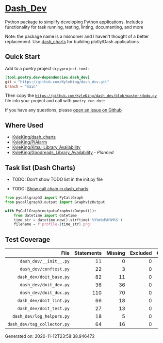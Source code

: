 # [Dash_Dev](https://github.com/KyleKing/dash_dev)

Python package to simplify developing Python applications. Includes functionality for task running, testing, linting, documenting, and more

Note: the package name is a misnomer and I haven't thought of a better replacement. Use [dash_charts](https://github.com/KyleKing/dash_charts) for building plotly/Dash applications

## Quick Start

Add to a poetry project in `pyproject.toml`:

```toml
[tool.poetry.dev-dependencies.dash_dev]
git = "https://github.com/KyleKing/dash_dev.git"
branch = "main"
```

Then copy the [`https://github.com/KyleKing/dash_dev/blob/master/dodo.py`](https://github.com/KyleKing/dash_dev/blob/master/dodo.py) file into your project and call with `poetry run doit`

If you have any questions, please [open an issue on Github](https://github.com/KyleKing/dash_dev/issues/new)

## Where Used

- [KyleKing/dash_charts](https://github.com/KyleKing/dash_charts)
- [KyleKing/PiAlarm](https://github.com/KyleKing/PiAlarm)
- [KyleKing/Kitsu_Library_Availability](https://github.com/KyleKing/Kitsu_Library_Availability)
- [KyleKing/Goodreads_Library_Availability](https://github.com/KyleKing/Goodreads_Library_Availability) - *Planned*

## Task list (Dash Charts)

- TODO: Don't show TODO list in the init.py file

- TODO: [Show call chain in dash_charts](https://github.com/vmdesenvolvimento/pycallgraph3)

```py
from pycallgraph3 import PyCallGraph
from pycallgraph3.output import GraphvizOutput

with PyCallGraph(output=GraphvizOutput()):
    from datetime import datetime
    time_str = datetime.now().strftime('%Y%m%d%H%M%S')
    filename = f'profile-{time_str}.png'
```

## Test Coverage

<!-- COVERAGE -->

| File | Statements | Missing | Excluded | Coverage |
| --: | --: | --: | --: | --: |
| `dash_dev/__init__.py` | 11 | 0 | 0 | 100.0% |
| `dash_dev/conftest.py` | 22 | 3 | 0 | 86.4% |
| `dash_dev/doit_base.py` | 82 | 11 | 0 | 86.6% |
| `dash_dev/doit_dev.py` | 36 | 36 | 0 | 0.0% |
| `dash_dev/doit_doc.py` | 110 | 70 | 0 | 36.4% |
| `dash_dev/doit_lint.py` | 66 | 18 | 0 | 72.7% |
| `dash_dev/doit_test.py` | 27 | 13 | 0 | 51.9% |
| `dash_dev/log_helpers.py` | 18 | 5 | 0 | 72.2% |
| `dash_dev/tag_collector.py` | 64 | 16 | 0 | 75.0% |

Generated on: 2020-11-12T23:58:38.946472

<!-- /COVERAGE -->

